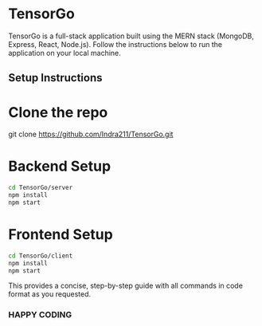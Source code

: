 # TensorGo

TensorGo is a full-stack application built using the MERN stack (MongoDB, Express, React, Node.js). Follow the instructions below to run the application on your local machine.

## Setup Instructions

# Clone the repo
git clone https://github.com/Indra211/TensorGo.git

# Backend Setup
```bash
cd TensorGo/server
npm install
npm start
```

# Frontend Setup
```bash
cd TensorGo/client
npm install
npm start
```

This provides a concise, step-by-step guide with all commands in code format as you requested.

### HAPPY CODING



